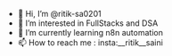 - 👋 Hi, I’m @ritik-sa0201
- 👀 I’m interested in FullStacks and DSA
- 🌱 I’m currently learning n8n automation
- 📫 How to reach me : insta:__ritik__saini


<!---
ritik-sa0201/ritik-sa0201 is a ✨ special ✨ repository because its `README.md` (this file) appears on your GitHub profile.
You can click the Preview link to take a look at your changes.
--->
